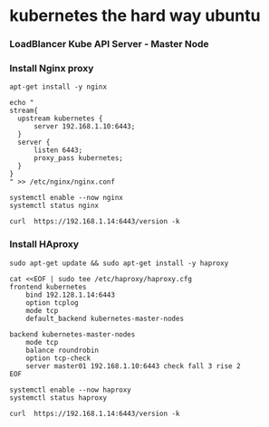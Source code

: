 # kubernetes the hard way ubuntu 
### LoadBlancer Kube API Server - Master Node
### Install Nginx proxy
```
apt-get install -y nginx

```

```
echo " 
stream{
  upstream kubernetes {
      server 192.168.1.10:6443;
  }
  server {
      listen 6443;
      proxy_pass kubernetes;
  }
}
" >> /etc/nginx/nginx.conf

```

```
systemctl enable --now nginx
systemctl status nginx

```

```
curl  https://192.168.1.14:6443/version -k

```
### Install HAproxy
```
sudo apt-get update && sudo apt-get install -y haproxy

```

```
cat <<EOF | sudo tee /etc/haproxy/haproxy.cfg 
frontend kubernetes
    bind 192.128.1.14:6443
    option tcplog
    mode tcp
    default_backend kubernetes-master-nodes

backend kubernetes-master-nodes
    mode tcp
    balance roundrobin
    option tcp-check
    server master01 192.168.1.10:6443 check fall 3 rise 2
EOF

```

```
systemctl enable --now haproxy
systemctl status haproxy

```

```
curl  https://192.168.1.14:6443/version -k

```
